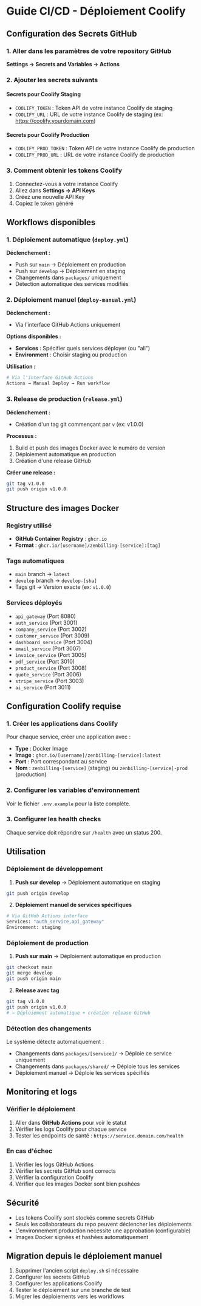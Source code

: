 # Guide CI/CD - Déploiement Coolify

## Configuration des Secrets GitHub

### 1. Aller dans les paramètres de votre repository GitHub

**Settings → Secrets and Variables → Actions**

### 2. Ajouter les secrets suivants

#### Secrets pour Coolify Staging
- `COOLIFY_TOKEN` : Token API de votre instance Coolify de staging
- `COOLIFY_URL` : URL de votre instance Coolify de staging (ex: https://coolify.yourdomain.com)

#### Secrets pour Coolify Production
- `COOLIFY_PROD_TOKEN` : Token API de votre instance Coolify de production  
- `COOLIFY_PROD_URL` : URL de votre instance Coolify de production

### 3. Comment obtenir les tokens Coolify

1. Connectez-vous à votre instance Coolify
2. Allez dans **Settings → API Keys**
3. Créez une nouvelle API Key
4. Copiez le token généré

## Workflows disponibles

### 1. Déploiement automatique (`deploy.yml`)

**Déclenchement :**
- Push sur `main` → Déploiement en production
- Push sur `develop` → Déploiement en staging  
- Changements dans `packages/` uniquement
- Détection automatique des services modifiés

### 2. Déploiement manuel (`deploy-manual.yml`)

**Déclenchement :**
- Via l'interface GitHub Actions uniquement

**Options disponibles :**
- **Services** : Spécifier quels services déployer (ou "all")
- **Environment** : Choisir staging ou production

**Utilisation :**
```bash
# Via l'interface GitHub Actions
Actions → Manual Deploy → Run workflow
```

### 3. Release de production (`release.yml`)

**Déclenchement :**
- Création d'un tag git commençant par `v` (ex: v1.0.0)

**Processus :**
1. Build et push des images Docker avec le numéro de version
2. Déploiement automatique en production
3. Création d'une release GitHub

**Créer une release :**
```bash
git tag v1.0.0
git push origin v1.0.0
```

## Structure des images Docker

### Registry utilisé
- **GitHub Container Registry** : `ghcr.io`
- **Format** : `ghcr.io/[username]/zenbilling-[service]:[tag]`

### Tags automatiques
- `main` branch → `latest`
- `develop` branch → `develop-[sha]`
- Tags git → Version exacte (ex: `v1.0.0`)

### Services déployés
- `api_gateway` (Port 8080)
- `auth_service` (Port 3001)
- `company_service` (Port 3002)
- `customer_service` (Port 3009)
- `dashboard_service` (Port 3004)
- `email_service` (Port 3007)
- `invoice_service` (Port 3005)
- `pdf_service` (Port 3010)
- `product_service` (Port 3008)
- `quote_service` (Port 3006)
- `stripe_service` (Port 3003)
- `ai_service` (Port 3011)

## Configuration Coolify requise

### 1. Créer les applications dans Coolify

Pour chaque service, créer une application avec :
- **Type** : Docker Image
- **Image** : `ghcr.io/[username]/zenbilling-[service]:latest`
- **Port** : Port correspondant au service
- **Nom** : `zenbilling-[service]` (staging) ou `zenbilling-[service]-prod` (production)

### 2. Configurer les variables d'environnement

Voir le fichier `.env.example` pour la liste complète.

### 3. Configurer les health checks

Chaque service doit répondre sur `/health` avec un status 200.

## Utilisation

### Déploiement de développement

1. **Push sur develop** → Déploiement automatique en staging
```bash
git push origin develop
```

2. **Déploiement manuel de services spécifiques**
```bash
# Via GitHub Actions interface
Services: "auth_service,api_gateway"
Environment: staging
```

### Déploiement de production

1. **Push sur main** → Déploiement automatique en production
```bash
git checkout main
git merge develop
git push origin main
```

2. **Release avec tag**
```bash
git tag v1.0.0
git push origin v1.0.0
# → Déploiement automatique + création release GitHub
```

### Détection des changements

Le système détecte automatiquement :
- Changements dans `packages/[service]/` → Déploie ce service uniquement
- Changements dans `packages/shared/` → Déploie tous les services
- Déploiement manuel → Déploie les services spécifiés

## Monitoring et logs

### Vérifier le déploiement
1. Aller dans **GitHub Actions** pour voir le statut
2. Vérifier les logs Coolify pour chaque service
3. Tester les endpoints de santé : `https://service.domain.com/health`

### En cas d'échec
1. Vérifier les logs GitHub Actions
2. Vérifier les secrets GitHub sont corrects
3. Vérifier la configuration Coolify
4. Vérifier que les images Docker sont bien pushées

## Sécurité

- Les tokens Coolify sont stockés comme secrets GitHub
- Seuls les collaborateurs du repo peuvent déclencher les déploiements
- L'environnement production nécessite une approbation (configurable)
- Images Docker signées et hashées automatiquement

## Migration depuis le déploiement manuel

1. Supprimer l'ancien script `deploy.sh` si nécessaire
2. Configurer les secrets GitHub
3. Configurer les applications Coolify
4. Tester le déploiement sur une branche de test
5. Migrer les déploiements vers les workflows